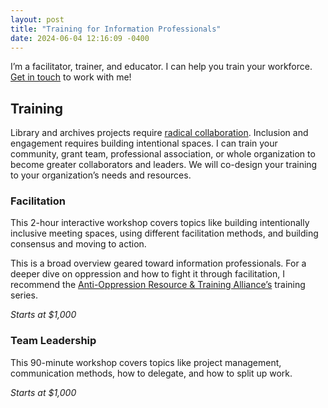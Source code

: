 ```yaml
---
layout: post
title: "Training for Information Professionals"
date: 2024-06-04 12:16:09 -0400
---
```

I’m a facilitator, trainer, and educator. I can help you train your workforce. [Get in touch](mailto:redstart.works@gmail.com) to work with me!

Training
--------
Library and archives projects require [radical collaboration](https://publications.arl.org/rli296/). Inclusion and engagement requires building intentional spaces. I can train your community, grant team, professional association, or whole organization to become greater collaborators and leaders. We will co-design your training to your organization’s needs and resources.

### Facilitation
This 2-hour interactive workshop covers topics like building intentionally inclusive meeting spaces, using different facilitation methods, and building consensus and moving to action.

This is a broad overview geared toward information professionals. For a deeper dive on oppression and how to fight it through facilitation, I recommend the [Anti-Oppression Resource & Training Alliance’s](https://aorta.coop/) training series.

_Starts at $1,000_

### Team Leadership

This 90-minute workshop covers topics like project management, communication methods, how to delegate, and how to split up work.

_Starts at $1,000_